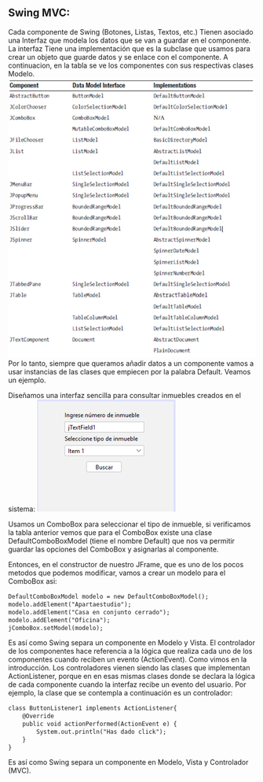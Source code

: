 ## Swing MVC:

Cada componente de Swing (Botones, Listas, Textos, etc.) Tienen asociado una Interfaz que modela los datos que se van a guardar en el componente. La interfaz Tiene una implementación que es la subclase que usamos para crear un objeto que guarde datos y se enlace con el componente. A continuacion, en la tabla se ve los componentes con sus respectivas clases Modelo.
![tabla](./tabla.PNG)
Por lo tanto, siempre que queramos añadir datos a un componente vamos a usar instancias de las clases que empiecen por la palabra Default. Veamos un ejemplo.

Diseñamos una interfaz sencilla para consultar inmuebles creados en el sistema:
![design](./design.PNG)

Usamos un ComboBox para seleccionar el tipo de inmueble, si verificamos la tabla anterior vemos que para el ComboBox existe una clase DefaultComboBoxModel (tiene el nombre Default) que nos va permitir guardar las opciones del ComboBox y asignarlas al componente.

Entonces, en el constructor de nuestro JFrame, que es uno de los pocos metodos que podemos modificar, vamos a crear un modelo para el ComboBox asi:

```
DefaultComboBoxModel modelo = new DefaultComboBoxModel();
modelo.addElement("Apartaestudio");
modelo.addElement("Casa en conjunto cerrado");
modelo.addElement("Oficina");
jComboBox.setModel(modelo);
```
Es así como Swing separa un componente en Modelo y Vista. El controlador de los componentes hace referencia a la lógica que realiza cada uno de los componentes cuando reciben un evento (ActionEvent). Como vimos en la introducción. Los controladores vienen siendo las clases que implementan ActionListener, porque en en esas mismas clases donde se declara la lógica de cada componente cuando la interfaz recibe un evento del usuario. Por ejemplo, la clase que se contempla a continuación es un controlador:

```
class ButtonListener1 implements ActionListener{
    @Override
    public void actionPerformed(ActionEvent e) {
        System.out.println("Has dado click");
    }
}
```
Es así como Swing separa un componente en Modelo, Vista y Controlador (MVC).

